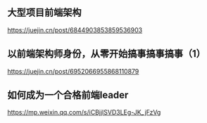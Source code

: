 ## 大型项目前端架构
https://juejin.cn/post/6844903853859536903

## 以前端架构师身份，从零开始搞事搞事搞事（1）
https://juejin.cn/post/6952066955868110879

## 如何成为一个合格前端leader
https://mp.weixin.qq.com/s/iCBjjlSVD3LEg-JK_jFzVg